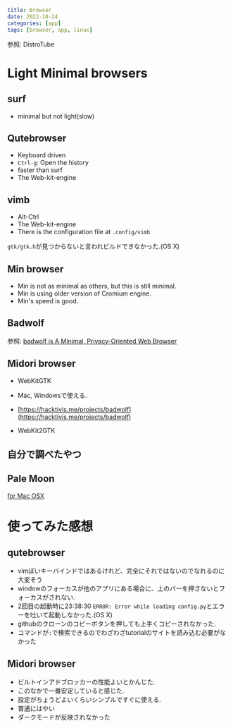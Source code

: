 ```yaml
title: Browser
date: 2022-10-24
categories: [app]
tags: [browser, app, linux]
```

参照: DistroTube

# Light Minimal browsers

## surf
- minimal but not light(slow)

## Qutebrowser
- Keyboard driven
- `Ctrl-g`: Open the history
- faster than surf
- The Web-kit-engine

## vimb
- Alt-Ctrl
- The Web-kit-engine
- There is the configuration file at `.config/vimb`

`gtk/gtk.h`が見つからないと言われビルドできなかった.(OS X)

## Min browser

- Min is not as minimal as others, but this is still minimal.
- Min is using older version of Cromium engine.
- Min's speed is good.

## Badwolf
参照: [badwolf is A Minimal, Privacy-Oriented Web Browser](https://youtu.be/EBWy1d-JE6A)

## Midori browser

- WebKitGTK
- Mac, Windowsで使える.

- [https://hacktivis.me/projects/badwolf](https://hacktivis.me/projects/badwolf)
- WebKit2GTK

## 自分で調べたやつ

## Pale Moon

[for Mac OSX](https://forum.palemoon.org/viewforum.php?f=41&sid=499e432e17c668f78621b91ec4bc80b2)

# 使ってみた感想

## qutebrowser

- vimぽいキーバインドではあるけれど、完全にそれではないのでなれるのに大変そう
- windowのフォーカスが他のアプリにある場合に、上のバーを押さないとフォーカスがされない.
- 2回目の起動時に23:38:30 `ERROR: Error while loading config.py`とエラーを吐いて起動しなかった.(OS X)
- githubのクローンのコピーボタンを押しても上手くコピーされなかった.
- コマンドが`:`で検索できるのでわざわざtutorialのサイトを読み込む必要がなかった

## Midori browser

- ビルトインアドブロッカーの性能よいとかんじた.
- このなかで一番安定していると感じた.
- 設定がちょうどよいくらいシンプルですぐに使える.
- 普通にはやい
- ダークモードが反映されなかった
 
